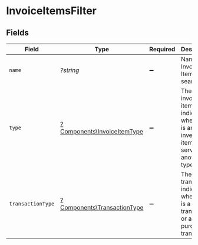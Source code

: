 # InvoiceItemsFilter


## Fields

| Field                                                                                             | Type                                                                                              | Required                                                                                          | Description                                                                                       | Example                                                                                           |
| ------------------------------------------------------------------------------------------------- | ------------------------------------------------------------------------------------------------- | ------------------------------------------------------------------------------------------------- | ------------------------------------------------------------------------------------------------- | ------------------------------------------------------------------------------------------------- |
| `name`                                                                                            | *?string*                                                                                         | :heavy_minus_sign:                                                                                | Name of Invoice Items to search for                                                               | Widgets Large                                                                                     |
| `type`                                                                                            | [?Components\InvoiceItemType](../../Models/Components/InvoiceItemType.md)                         | :heavy_minus_sign:                                                                                | The type of invoice item, indicating whether it is an inventory item, a service, or another type. | service                                                                                           |
| `transactionType`                                                                                 | [?Components\TransactionType](../../Models/Components/TransactionType.md)                         | :heavy_minus_sign:                                                                                | The kind of transaction, indicating whether it is a sales transaction or a purchase transaction.  | sale                                                                                              |